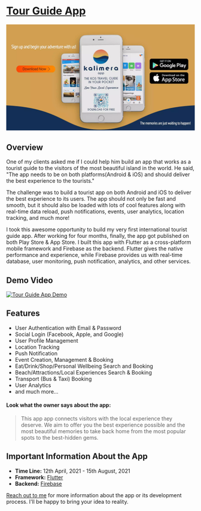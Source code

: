 # [Tour Guide App](https://kaykobadreza.com/blog/tourist-guide-app/)

![Tour Guide App](assets/tourist-app.webp)

## Overview
One of my clients asked me if I could help him build an app that works as a tourist guide to the visitors of the most beautiful island in the world. He said, "The app needs to be on both platforms(Android & iOS) and should deliver the best experience to the tourists."

The challenge was to build a tourist app on both Android and iOS to deliver the best experience to its users. The app should not only be fast and smooth, but it should also be loaded with lots of cool features along with real-time data reload, push notifications, events, user analytics, location tracking, and much more!

I took this awesome opportunity to build my very first international tourist guide app. After working for four months, finally, the app got published on both Play Store & App Store. I built this app with Flutter as a cross-platform mobile framework and Firebase as the backend. Flutter gives the native performance and experience, while Firebase provides us with real-time database, user monitoring, push notification, analytics, and other services.

## Demo Video
[![Tour Guide App Demo](https://img.youtube.com/vi/N0n662KjVOU/0.jpg)](https://www.youtube.com/watch?v=N0n662KjVOU)

## Features
- User Authentication with Email & Password
- Social Login (Facebook, Apple, and Google)
- User Profile Management
- Location Tracking
- Push Notification
- Event Creation, Management & Booking
- Eat/Drink/Shop/Personal Wellbeing Search and Booking
- Beach/Attractions/Local Experiences Search & Booking
- Transport (Bus & Taxi) Booking
- User Analytics
- and much more...

#### Look what the owner says about the app:
> This app app connects visitors with the local experience they deserve. We aim to offer you the best experience possible and the most beautiful memories to take back home from the most popular spots to the best-hidden gems.


## Important Information About the App
- **Time Line:** 12th April, 2021 - 15th August, 2021       
- **Framework:** [Flutter](https://flutter.dev/)
- **Backend:** [Firebase](https://firebase.google.com/)

[Reach out to me](https://kaykobadreza.com/) for more information about the app or its development process. I'll be happy to bring your idea to reality.